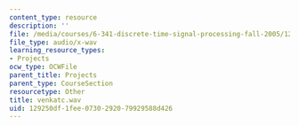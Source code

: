 ```yaml
---
content_type: resource
description: ''
file: /media/courses/6-341-discrete-time-signal-processing-fall-2005/129250df1fee0730292079929588d426_venkatc.wav
file_type: audio/x-wav
learning_resource_types:
- Projects
ocw_type: OCWFile
parent_title: Projects
parent_type: CourseSection
resourcetype: Other
title: venkatc.wav
uid: 129250df-1fee-0730-2920-79929588d426
---
```

